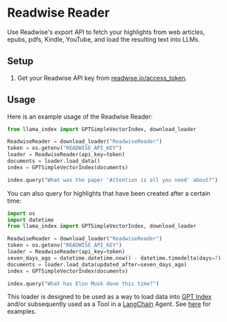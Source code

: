 # Readwise Reader

Use Readwise's export API to fetch your highlights from web articles, epubs, pdfs, Kindle, YouTube, and load the resulting text into LLMs.

## Setup

1. Get your Readwise API key from [readwise.io/access_token](https://readwise.io/access_token).

## Usage

Here is an example usage of the Readwise Reader:

```python
from llama_index import GPTSimpleVectorIndex, download_loader

ReadwiseReader = download_loader("ReadwiseReader")
token = os.getenv("READWISE_API_KEY")
loader = ReadwiseReader(api_key=token)
documents = loader.load_data()
index = GPTSimpleVectorIndex(documents)

index.query("What was the paper 'Attention is all you need' about?")
```

You can also query for highlights that have been created after a certain time:

```python
import os
import datetime
from llama_index import GPTSimpleVectorIndex, download_loader

ReadwiseReader = download_loader("ReadwiseReader")
token = os.getenv("READWISE_API_KEY")
loader = ReadwiseReader(api_key=token)
seven_days_ago = datetime.datetime.now() - datetime.timedelta(days=7)
documents = loader.load_data(updated_after=seven_days_ago)
index = GPTSimpleVectorIndex(documents)

index.query("What has Elon Musk done this time?")
```

This loader is designed to be used as a way to load data into [GPT Index](https://github.com/jerryjliu/gpt_index/tree/main/gpt_index) and/or subsequently used as a Tool in a [LangChain](https://github.com/hwchase17/langchain) Agent. See [here](https://github.com/emptycrown/llama-hub/tree/main) for examples.
